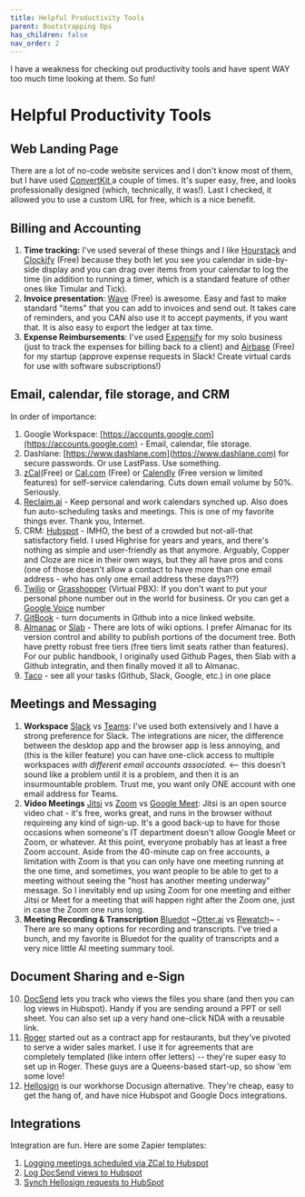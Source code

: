 ```yaml
---
title: Helpful Productivity Tools
parent: Bootstrapping Ops
has_children: false
nav_order: 2
---
```

  I have a weakness for checking out productivity tools and have spent WAY too
  much time looking at them. So fun!

# Helpful Productivity Tools

## Web Landing Page

There are a lot of no-code website services and I don't know most of them, but I have used [ConvertKit ](https://convertkit.com/features/landing-pages)a couple of times. It's super easy, free, and looks professionally designed (which, technically, it was!). Last I checked, it allowed you to use a custom URL for free, which is a nice benefit.

## Billing and Accounting

1. **Time tracking:** I've used several of these things and I like [Hourstack](https://hourstack.com) and [Clockify](https://clockify.com) (Free) because they both let you see you calendar in side-by-side display and you can drag over items from your calendar to log the time (in addition to running a timer, which is a standard feature of other ones like Timular and Tick).
2. **Invoice presentation**: [Wave](https://www.waveapps.com) (Free) is awesome. Easy and fast to make standard "items" that you can add to invoices and send out. It takes care of reminders, and you CAN also use it to accept payments, if you want that. It is also easy to export the ledger at tax time.
3. **Expense Reimbursements**: I've used [Expensify](https://www.expensify.com) for my solo business (just to track the expenses for billing back to a client) and [Airbase](https://www.airbase.com) (Free) for my startup (approve expense requests in Slack! Create virtual cards for use with software subscriptions!)

## Email, calendar, file storage, and CRM

In order of importance:

1. Google Workspace: [https://accounts.google.com](https://accounts.google.com) - Email, calendar, file storage.
2. Dashlane: [https://www.dashlane.com](https://www.dashlane.com) for secure passwords. Or use LastPass. Use something.
3. [zCal](https://zcal.co)(Free) or [Cal.com](Cal.com) (Free) or [Calendly](http://calendly.com) (Free version w limited features) for self-service calendaring. Cuts down email volume by 50%. Seriously.
4. [Reclaim.ai](https://reclaim.ai) - Keep personal and work calendars synched up. Also does fun auto-scheduling tasks and meetings. This is one of my favorite things ever. Thank you, Internet.
5. CRM: [Hubspot](https://app.hubspot.com) - IMHO, the best of a crowded but not-all-that satisfactory field. I used Highrise for years and years, and there's nothing as simple and user-friendly as that anymore. Arguably, Copper and Cloze are nice in their own ways, but they all have pros and cons (one of those doesn't allow a contact to have more than one email address - who has only one email address these days?!?)
7. [Twilio](https://www.twilio.com/en-us/serverless) or [Grasshopper](https://grasshopper.com) (Virtual PBX): If you don't want to put your personal phone number out in the world for business. Or you can get a [Google Voice](https://voice.google.com/u/0/about) number
8. [GitBook](https://gitbook.com) - turn documents in Github into a nice linked website.
9. [Almanac](https://almanac.io) or [Slab](https://slab.com/) - There are lots of wiki options. I prefer Almanac for its version control and ability to publish portions of the document tree. Both have pretty robust free tiers (free tiers limit seats rather than features). For our public handbook, I originally used Github Pages, then Slab with a Github integratin, and then finally moved it all to Almanac.
11. [Taco](https://tacoapp.com) - see all your tasks (Github, Slack, Google, etc.) in one place

## Meetings and Messaging

1. **Workspace** [Slack](https://slack.com) vs [Teams](https://www.microsoft.com/en-us/microsoft-teams/log-in): I've used both extensively and I have a strong preference for Slack. The integrations are nicer, the difference between the desktop app and the browser app is less annoying, and (this is the killer feature) you can have one-click access to multiple workspaces *with different email accounts associated.* <-- this doesn't sound like a problem until it is a problem, and then it is an insurmountable problem. Trust me, you want only ONE account with one email address for Teams.
2. **Video Meetings** [Jitsi](https://jitsi.org) vs [Zoom](https://zoom.us) vs [Google Meet](https://meet.google.com): Jitsi is an open source video chat - it's free, works great, and runs in the browser without requireing any kind of sign-up. It's a good back-up to have for those occasions when someone's IT department doesn't allow Google Meet or Zoom, or whatever. At this point, everyone probably has at least a free Zoom account. Aside from the 40-minute cap on free accounts, a limitation with Zoom is that you can only have one meeting running at the one time, and sometimes, you want people to be able to get to a meeting without seeing the "host has another meeting underway" message. So I inevitably end up using Zoom for one meeting and either Jitsi or Meet for a meeting that will happen right after the Zoom one, just in case the Zoom one runs long.
4. **Meeting Recording & Transcription** [Bluedot](https://www.bluedothq.com/) ~[Otter.ai](https://otter.ai) vs [Rewatch](https://rewatch.com)~ - There are so many options for recording and transcripts. I've tried a bunch, and my favorite is Bluedot for the quality of transcripts and a very nice little AI meeting summary tool.

## Document Sharing and e-Sign
10. [DocSend](https://www.docsend.com/how-it-works/) lets you track who views the files you share (and then you can log views in Hubspot). Handy if you are sending around a PPT or sell sheet. You can also set up a very hand one-click NDA with a reusable link.
11. [Roger](https://www.thanksroger.com/) started out as a contract app for restaurants, but they've pivoted to serve a wider sales market. I use it for agreements that are completely templated (like intern offer letters) -- they're super easy to set up in Roger. These guys are a Queens-based start-up, so show 'em some love!
12. [Hellosign](https://hellosign.com/) is our workhorse Docusign alternative. They're cheap, easy to get the hang of, and have nice  Hubspot and Google Docs integrations.

## Integrations
Integration are fun. Here are some Zapier templates:

1. [Logging meetings scheduled via ZCal to Hubspot](https://zapier.com/shared/464ac2d124d9cbb74242fea7d8fe935ea47d2818)
1. [Log DocSend views to Hubspot](https://zapier.com/shared/fb75caeda01539b7731996400964e400971d4aae)
2. [Synch Hellosign requests to HubSpot](https://zapier.com/shared/4010141c6f5490e5d7dd16a651bca4a26376eda1)
